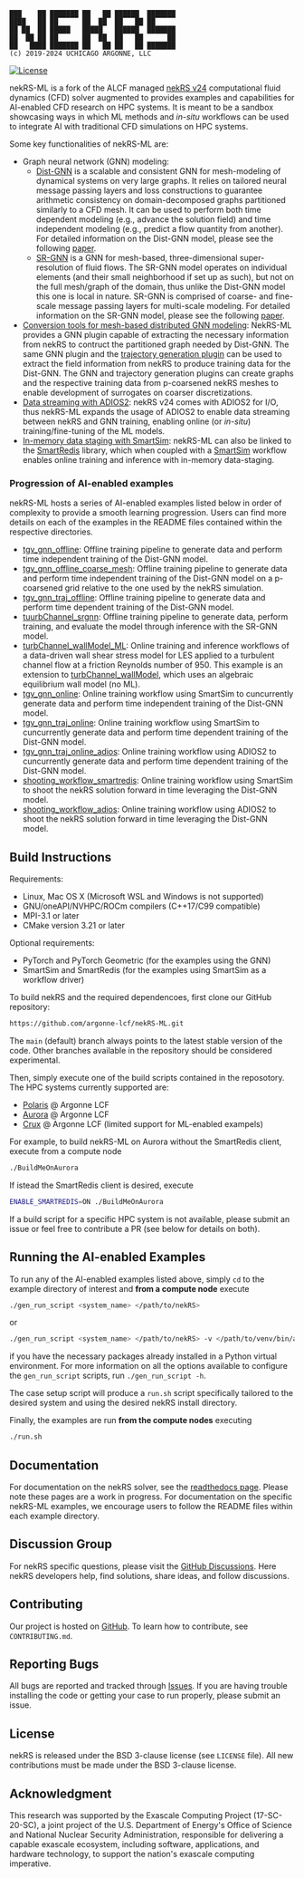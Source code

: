 ```
███    ██ ███████ ██   ██ ██████  ███████
████   ██ ██      ██  ██  ██   ██ ██     
██ ██  ██ █████   █████   ██████  ███████
██  ██ ██ ██      ██  ██  ██   ██      ██
██   ████ ███████ ██   ██ ██   ██ ███████ 
(c) 2019-2024 UCHICAGO ARGONNE, LLC
```

[![License](https://img.shields.io/badge/License-BSD%203--Clause-orange.svg)](https://opensource.org/licenses/BSD-3-Clause)

nekRS-ML is a fork of the ALCF managed [nekRS v24](https://github.com/argonne-lcf/nekRS) computational fluid dynamics (CFD) solver augmented to provides examples and capabilities for AI-enabled CFD research on HPC systems. 
It is meant to be a sandbox showcasing ways in which ML methods and *in-situ* workflows can be used to integrate AI with traditional CFD simulations on HPC systems.

Some key functionalities of nekRS-ML are:

* Graph neural network (GNN) modeling: 
  * [Dist-GNN](./3rd_party/dist-gnn/) is a scalable and consistent GNN for mesh-modeling of dynamical systems on very large graphs. It relies on tailored neural message passing layers and loss constructions to guarantee arithmetic consistency on domain-decomposed graphs partitioned similarly to a CFD mesh. It can be used to perform both time dependent modeling (e.g., advance the solution field) and time independent modeling (e.g., predict a flow quantity from another). For detailed information on the Dist-GNN model, please see the following [paper](https://ieeexplore.ieee.org/abstract/document/10820662).
  * [SR-GNN](./3rd_party/sr-gnn/) is a GNN for mesh-based, three-dimensional super-resolution of fluid flows. The SR-GNN model operates on individual elements (and their small neighborhood if set up as such), but not on the full mesh/graph of the domain, thus unlike the Dist-GNN model this one is local in nature. SR-GNN is comprised of coarse- and fine-scale message passing layers for multi-scale modeling. For detailed information on the SR-GNN model, please see the following [paper](https://www.sciencedirect.com/science/article/abs/pii/S0045782525003445).
* [Conversion tools for mesh-based distributed GNN modeling](./src/plugins/gnn.hpp): NekRS-ML provides a GNN plugin capable of extracting the necessary information from nekRS to contruct the partitioned graph needed by Dist-GNN. The same GNN plugin and the [trajectory generation plugin](./src/plugins/trajGen.hpp) can be used to extract the field information from nekRS to produce training data for the Dist-GNN. The GNN and trajectory generation plugins can create graphs and the respective training data from p-coarsened nekRS meshes to enable development of surrogates on coarser discretizations.  
* [Data streaming with ADIOS2](./src/plugins/adiosStreamer.hpp): nekRS v24 comes with ADIOS2 for I/O, thus nekRS-ML expands the usage of ADIOS2 to enable data streaming between nekRS and GNN training, enabling online (or *in-situ*) training/fine-tuning of the ML models.  
* [In-memory data staging with SmartSim](./src/plugins/smartRedis.hpp): nekRS-ML can also be linked to the [SmartRedis](https://github.com/CrayLabs/SmartRedis) library, which when coupled with a [SmartSim](https://github.com/CrayLabs/SmartSim) workflow enables online training and inference with in-memory data-staging. 

### Progression of AI-enabled examples

nekRS-ML hosts a series of AI-enabled examples listed below in order of complexity to provide a smooth learning progression. 
Users can find more details on each of the examples in the  README files contained within the respective directories. 

* [tgv_gnn_offline](./examples/tgv_gnn_offline/): Offline training pipeline to generate data and perform time independent training of the Dist-GNN model.
* [tgv_gnn_offline_coarse_mesh](./examples/tgv_gnn_offline_coarse_mesh/): Offline training pipeline to generate data and perform time independent training of the Dist-GNN model on a p-coarsened grid relative to the one used by the nekRS simulation.
* [tgv_gnn_traj_offline](./examples/tgv_gnn_traj_offline/): Offline training pipeline to generate data and perform time dependent training of the Dist-GNN model.
* [tuurbChannel_srgnn](./examples/turbChannel_srgnn/): Offline training pipeline to generate data, perform training, and evaluate the model through inference with the SR-GNN model. 
* [turbChannel_wallModel_ML](./examples/turbChannel_wallModel_ML/): Online training and inference workflows of a data-driven wall shear stress model for LES applied to a turbulent channel flow at a friction Reynolds number of 950. This example is an extension to [turbChannel_wallModel](./examples/turbChannel_wallModel/), which uses an algebraic equilibrium wall model (no ML).
* [tgv_gnn_online](./examples/tgv_gnn_online/): Online training workflow using SmartSim to cuncurrently generate data and perform time independent training of the Dist-GNN model.
* [tgv_gnn_traj_online](./examples/tgv_gnn_traj_online/): Online training workflow using SmartSim to cuncurrently generate data and perform time dependent training of the Dist-GNN model.
* [tgv_gnn_traj_online_adios](./examples/tgv_gnn_traj_online_adios/): Online training workflow using ADIOS2 to cuncurrently generate data and perform time dependent training of the Dist-GNN model.
* [shooting_workflow_smartredis](./examples/shooting_workflow_smartredis/): Online training workflow using SmartSim to shoot the nekRS solution forward in time leveraging the Dist-GNN model.
* [shooting_workflow_adios](./examples/shooting_workflow_adios/): Online training workflow using ADIOS2 to shoot the nekRS solution forward in time leveraging the Dist-GNN model.


## Build Instructions

Requirements:
* Linux, Mac OS X (Microsoft WSL and Windows is not supported) 
* GNU/oneAPI/NVHPC/ROCm compilers (C++17/C99 compatible)
* MPI-3.1 or later
* CMake version 3.21 or later 

Optional requirements:
* PyTorch and PyTorch Geometric (for the examples using the GNN)
* SmartSim and SmartRedis (for the examples using SmartSim as a workflow driver)

To build nekRS and the required dependencoes, first clone our GitHub repository:

```sh
https://github.com/argonne-lcf/nekRS-ML.git
```

The `main` (default) branch always points to the latest stable version of the code. 
Other branches available in the repository should be considered experimental. 

Then, simply execute one of the build scripts contained in the reposotory. 
The HPC systems currently supported are:
* [Polaris](https://docs.alcf.anl.gov/polaris/) @ Argonne LCF
* [Aurora](https://docs.alcf.anl.gov/aurora/) @ Argonne LCF
* [Crux](https://docs.alcf.anl.gov/crux/) @ Argonne LCF (limited support for ML-enabled exampels)

For example, to build nekRS-ML on Aurora without the SmartRedis client, execute from a compute node

```sh
./BuildMeOnAurora
```

If istead the SmartRedis client is desired, execute

```sh
ENABLE_SMARTREDIS=ON ./BuildMeOnAurora
```

If a build script for a specific HPC system is not available, please submit an issue or feel free to contribute a PR (see below for details on both).


## Running the AI-enabled Examples

To run any of the AI-enabled examples listed above, simply `cd` to the example directory of interest and **from a compute node** execute

```sh
./gen_run_script <system_name> </path/to/nekRS>
```

or

```sh
./gen_run_script <system_name> </path/to/nekRS> -v </path/to/venv/bin/activate>
```

if you have the necessary packages already installed in a Python virtual environment. 
For more information on all the options available to configure the `gen_run_script` scripts, run `./gen_run_script -h`.

The case setup script will produce a `run.sh` script specifically tailored to the desired system and using the desired nekRS install directory. 

Finally, the examples are run **from the compute nodes** executing

```sh
./run.sh
```

## Documentation 
For documentation on the nekRS solver, see the [readthedocs page](https://nekrs.readthedocs.io/en/latest/). Please note these pages are a work in progress. For documentation on the specific nekRS-ML examples, we encourage users to follow the README files within each example directory.

## Discussion Group
For nekRS specific questions, please visit the [GitHub Discussions](https://github.com/Nek5000/nekRS/discussions). Here nekRS developers help, find solutions, share ideas, and follow discussions.

## Contributing
Our project is hosted on [GitHub](https://github.com/argonne-lcf/nekRS-ML). To learn how to contribute, see `CONTRIBUTING.md`.

## Reporting Bugs
All bugs are reported and tracked through [Issues](https://github.com/argonne-lcf/nekRS-ML/issues). If you are having trouble installing the code or getting your case to run properly, please submit an issue.

## License
nekRS is released under the BSD 3-clause license (see `LICENSE` file). 
All new contributions must be made under the BSD 3-clause license.

## Acknowledgment
This research was supported by the Exascale Computing Project (17-SC-20-SC), 
a joint project of the U.S. Department of Energy's Office of Science and National Nuclear Security 
Administration, responsible for delivering a capable exascale ecosystem, including software, 
applications, and hardware technology, to support the nation's exascale computing imperative.
